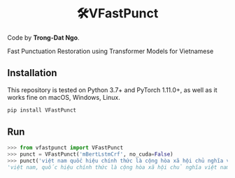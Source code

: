 <h1 align="center">🛠️VFastPunct</h1>

Code by **Trong-Dat Ngo**.

Fast Punctuation Restoration using Transformer Models for Vietnamese

## Installation
This repository is tested on Python 3.7+ and PyTorch 1.11.0+, as well as it works fine on macOS, Windows, Linux.
```bash
pip install VFastPunct
```

## Run
```python
>>> from vfastpunct import VFastPunct
>>> punct = VFastPunct('mBertLstmCrf', no_cuda=False)
>>> punct('việt nam quốc hiệu chính thức là cộng hòa xã hội chủ nghĩa việt nam là một quốc gia nằm ở cực đông của bán đảo đông dương thuộc khu vực đông nam á giáp với lào campuchia trung quốc biển đông và vịnh thái lan')
'việt nam, quốc hiệu chính thức là cộng hòa xã hội chủ nghĩa việt nam, là một quốc gia nằm ở cực đông của bán đảo đông dương thuộc khu vực đông nam á, giáp với lào, campuchia, trung quốc, biển đông và vịnh thái lan.'

```
